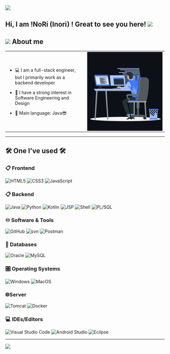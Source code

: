 <!-- header line-->
<img src="https://user-images.githubusercontent.com/73097560/115834477-dbab4500-a447-11eb-908a-139a6edaec5c.gif">

<!--h1 without bottom border-->
## Hi, I am !NoRi (Inori) ! Great to see you here! <img src="https://raw.githubusercontent.com/aemmadi/aemmadi/master/wave.gif" width="30px">

<!--About Me-->
## <picture><img src = "https://github.com/7oSkaaa/7oSkaaa/blob/main/Images/about_me.gif?raw=true" width = 30px></picture> About me
<table align="center">
<tr border="none">
<td width="50%" align="left">

- 💻 I am a full-stack engineer, but I primarily work as a backend developer

- 📝 I have a strong interest in Software Engineering and Design

- 🌟 Main language: Java😎

</td>
<td width="50%" align="center">
 <img align="right" height="250" width="300" src="https://raw.githubusercontent.com/SubhadeepZilong/SubhadeepZilong/main/icons/animation_500_kxa883sd.gif" alt="SubhadeepZilong" /></p>  
 </td>
</tr>
</table>

---

<!--My Skills-->
## 🛠️ One I've used 🛠️ 
### 📋 Frontend
![HTML5](https://img.shields.io/badge/HTML-E34F26?style=flat-square&logo=HTML5&logoColor=white)
![CSS3](https://img.shields.io/badge/CSS-1572B6?style=flat-square&logo=CSS3&logoColor=white)
![JavaScript](https://img.shields.io/badge/JavaScript-F7DF1E?style=flat-square&logo=JavaScript&logoColor=black)


### 📋 Backend
![Java](https://img.shields.io/badge/Java-007396?logo=java&logoColor=white)
![Python](https://img.shields.io/badge/Python-3776AB?logo=python&logoColor=white)
![Kotlin](https://img.shields.io/badge/Kotlin-0095D5?logo=kotlin&logoColor=white)
![JSP](https://img.shields.io/badge/JSP-007396?logo=apache-tomcat&logoColor=white)
![Shell](https://img.shields.io/badge/Shell_Script-121011?logo=gnu-bash&logoColor=white)
![PL/SQL](https://img.shields.io/badge/PL/SQL-336791?logo=oracle&logoColor=white)


### ♾️ Software & Tools
![GitHub](https://img.shields.io/badge/GitHub-181717?style=flat-square&logo=GitHub&logoColor=white)
![svn](https://img.shields.io/badge/SVN-F05032?style=flat-square&logo=svn&logoColor=white)
![Postman](https://img.shields.io/badge/Postman-FF6C37?logo=postman&logoColor=white)


### 💾 Databases
![Oracle](https://img.shields.io/badge/Oracle-F80000?logo=oracle&logoColor=white)
![MySQL](https://img.shields.io/badge/MySQL-4479A1?logo=mysql&logoColor=white)


### 🎛️ Operating Systems
![Windows](https://img.shields.io/badge/Windows-0078D6?style=flat-square&logo=Windows&logoColor=white)
![MacOS](https://img.shields.io/badge/MacOS-000000?style=flat-square&logo=macOS&logoColor=white)


### 🌐Server
![Tomcat](https://img.shields.io/badge/Tomcat-F8DC75?logo=apache-tomcat&logoColor=black)
![Docker](https://img.shields.io/badge/Docker-2496ED?logo=docker&logoColor=white)


### 💻 IDEs/Editors
![Visual Studio Code](https://img.shields.io/badge/Visual_Studio_Code-007ACC?style=flat-square&logo=Visual-Studio-Code&logoColor=white)
![Android Studio](https://img.shields.io/badge/Android%20Studio-3DDC84.svg?logo=android-studio&logoColor=white)
![Eclipse](https://img.shields.io/badge/Eclipse-2C2255?logo=eclipse-ide&logoColor=white)


---

<!--Github Stats
## Github Stats <img src = "https://i.pinimg.com/originals/65/c4/f4/65c4f452571be1261e9c623f7da488ac.gif" width = 35px>
### 作成中-->

<!-- footer line-->
<img src="https://user-images.githubusercontent.com/73097560/115834477-dbab4500-a447-11eb-908a-139a6edaec5c.gif">
